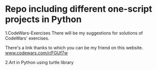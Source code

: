 # Repo including different one-script projects in Python

1.CodeWars-Exercises
There will be my suggestions for solutions of CodeWars' exercises.

There's a link thanks to which you can be my friend on this website.
www.codewars.com/r/FGUf7w

2.Art in Python using turtle library
